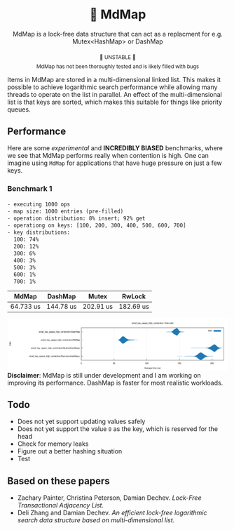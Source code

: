 <div align="center">
  <br></br>

  <h1>🌌 MdMap</h1>
  <p>
    MdMap is a lock-free data structure that can act as a replacment for  e.g. Mutex&lt;HashMap&gt; or DashMap
  </p>

<sub>🚧 UNSTABLE 🚧 <br> MdMap has not been thoroughly tested and is likely filled with bugs</sub>

</div>

Items in MdMap are stored in a multi-dimensional linked list.
This makes it possible to achieve logarithmic search performance while allowing many threads to operate on the list in parallel.
An effect of the multi-dimensional list is that keys are sorted, which makes this suitable for things like priority queues.

## Performance

Here are some _experimental_ and **INCREDIBLY BIASED** benchmarks, where we see that MdMap performs really when contention is high. One can imagine using `MdMap` for applications that have huge pressure on just a few keys.

### Benchmark 1

```
- executing 1000 ops
- map size: 1000 entries (pre-filled)
- operation distribution: 8% insert; 92% get
- operationg on keys: [100, 200, 300, 400, 500, 600, 700]
- key distributions:
  100: 74%
  200: 12%
  300: 6%
  400: 3%
  500: 3%
  600: 1%
  700: 1%
```

| MdMap     | DashMap   | Mutex<HashMap> | RwLock<HashMap> |
| --------- | --------- | -------------- | --------------- |
| 64.733 us | 144.78 us | 202.91 us      | 182.69 us       |

![get](./violin.svg)
**Disclaimer**: MdMap is still under development and I am working on improving its performance. DashMap is faster for most realistic workloads.

## Todo

- Does not yet support updating values safely
- Does not yet support the value `0` as the key, which is reserved for the head
- Check for memory leaks
- Figure out a better hashing situation
- Test

## Based on these papers

- Zachary Painter, Christina Peterson, Damian Dechev. _Lock-Free Transactional Adjacency List._
- Deli Zhang and Damian Dechev. _An efficient lock-free logarithmic search data structure based on multi-dimensional list._
